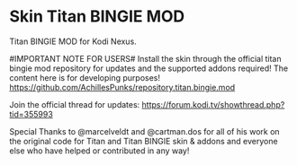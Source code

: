 # Skin Titan BINGIE MOD

Titan BINGIE MOD for Kodi Nexus.

#IMPORTANT NOTE FOR USERS# 
Install the skin through the official titan bingie mod repository for updates and the supported addons required!
The content here is for developing purposes!
https://github.com/AchillesPunks/repository.titan.bingie.mod

Join the official thread for updates: https://forum.kodi.tv/showthread.php?tid=355993

Special Thanks to @marcelveldt and @cartman.dos for all of his work on the original code for Titan and Titan BINGIE skin & addons 
and everyone else who have helped or contributed in any way!
